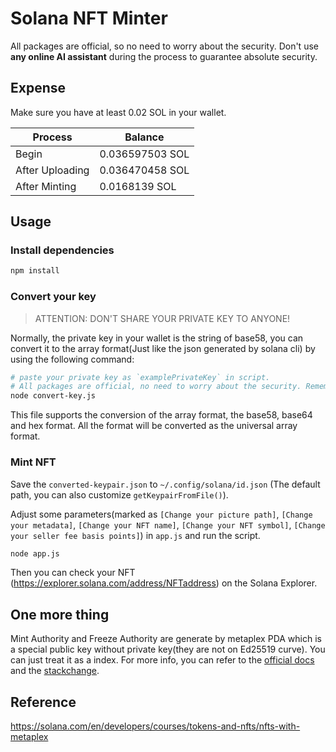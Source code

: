 # Solana NFT Minter

All packages are official, so no need to worry about the security. Don't use **any online AI assistant** during the process to guarantee absolute security.

## Expense

Make sure you have at least 0.02 SOL in your wallet.

| Process | Balance |
| --- | --- |
| Begin | 0.036597503 SOL |
| After Uploading | 0.036470458 SOL |
| After Minting | 0.0168139 SOL |

## Usage

### Install dependencies

```bash
npm install
```

### Convert your key

> ATTENTION: DON'T SHARE YOUR PRIVATE KEY TO ANYONE!

Normally, the private key in your wallet is the string of base58, you can convert it to the array format(Just like the json generated by solana cli) by using the following command:

```bash
# paste your private key as `examplePrivateKey` in script. 
# All packages are official, no need to worry about the security. Remember don't use any online AI assistant.
node convert-key.js
```

This file supports the conversion of the array format, the base58, base64 and hex format. All the format will be converted as the universal array format.

### Mint NFT

Save the `converted-keypair.json` to `~/.config/solana/id.json` (The default path, you can also customize `getKeypairFromFile()`).

Adjust some parameters(marked as `[Change your picture path]`, `[Change your metadata]`, `[Change your NFT name]`, `[Change your NFT symbol]`, `[Change your seller fee basis points]`) in `app.js` and run the script.

```bash
node app.js
```

Then you can check your NFT (https://explorer.solana.com/address/NFTaddress) on the Solana Explorer.

## One more thing

Mint Authority and Freeze Authority are generate by metaplex PDA which is a special public key without private key(they are not on Ed25519 curve). You can just treat it as a index. For more info, you can refer to the [official docs](https://solana.com/docs/core/pda) and the [stackchange](https://solana.stackexchange.com/questions/7761/does-the-authority-of-compressed-nfts-work-the-same-as-normal-nfts).

## Reference

https://solana.com/en/developers/courses/tokens-and-nfts/nfts-with-metaplex